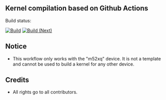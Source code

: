 ## Kernel compilation based on Github Actions

Build status:

[![Build](https://github.com/saadelasfur/Action-Kernel-Builder/actions/workflows/build.yml/badge.svg)](https://github.com/saadelasfur/Action-Kernel-Builder/actions/workflows/build.yml)
[![Build (Next)](https://github.com/saadelasfur/Action-Kernel-Builder/actions/workflows/build_next.yml/badge.svg)](https://github.com/saadelasfur/Action-Kernel-Builder/actions/workflows/build_next.yml)

## Notice  

- This workflow only works with the "m52xq" device. It is not a template and cannot be used to build a kernel for any other device.  

## Credits  

- All rights go to all contributors.
